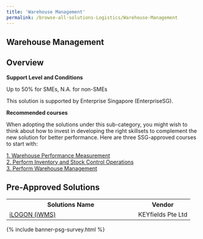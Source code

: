 ```yaml
---
title: 'Warehouse Management'
permalink: /browse-all-solutions-Logistics/Warehouse-Management
---
```


## Warehouse Management
## Overview

**Support Level and Conditions**

Up to 50% for SMEs, N.A. for non-SMEs

This solution is supported by Enterprise Singapore (EnterpriseSG).

**Recommended courses**

When adopting the solutions under this sub-category, you might wish to think about how to invest in developing the right skillsets to complement the new solution for better performance. Here are three SSG-approved courses to start with:

<a href='https://sfec.enterprisejobskills.gov.sg/Course_Internet/CourseDetail.aspx?CoursesReferenceNumber=TGS-2019503651'  target='_blank' rel='noopener'>1. Warehouse Performance Measurement</a><br>
<a href='https://sfec.enterprisejobskills.gov.sg/Course_Internet/CourseDetail.aspx?CoursesReferenceNumber=TGS-2020513668'  target='_blank' rel='noopener'>2. Perform Inventory and Stock Control Operations</a><br>
<a href='https://sfec.enterprisejobskills.gov.sg/Course_Internet/CourseDetail.aspx?CoursesReferenceNumber=TGS-2020513122'  target='_blank' rel='noopener'>3. Perform Warehouse Management</a><br>

## Pre-Approved Solutions

<table>
<tr>
<th style='width: auto;'><b>Solutions Name</b></th>
<th style='width: 30%;'><b>Vendor</b></th>
</tr>
<tr>
<td><a href='/productivity-solutions-grant/solutionrepo/200307927R-LOGON-WMS-G' target='_blank'>iLOGON (iWMS)</a><br></td>
<td>KEYfields Pte Ltd</td>
</tr>
</table>

{% include banner-psg-survey.html %}

